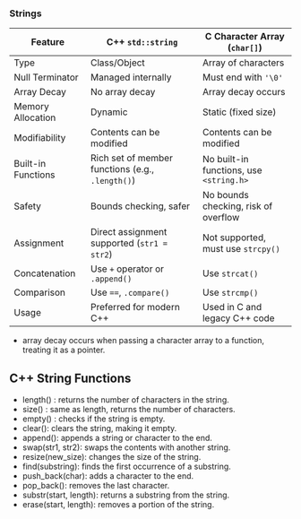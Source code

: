 ### Strings

| Feature                        | C++ `std::string`                                  | C Character Array (`char[]`)                |
|---------------------------------|---------------------------------------------------|---------------------------------------------|
| Type                            | Class/Object                                      | Array of characters                         |
| Null Terminator                 | Managed internally                                | Must end with `'\0'`                        |
| Array Decay                     | No array decay                                    | Array decay occurs                          |
| Memory Allocation               | Dynamic                                           | Static (fixed size)                         |
| Modifiability                   | Contents can be modified                          | Contents can be modified                    |
| Built-in Functions              | Rich set of member functions (e.g., `.length()`)  | No built-in functions, use `<string.h>`     |
| Safety                          | Bounds checking, safer                            | No bounds checking, risk of overflow        |
| Assignment                      | Direct assignment supported (`str1 = str2`)       | Not supported, must use `strcpy()`          |
| Concatenation                   | Use `+` operator or `.append()`                   | Use `strcat()`                              |
| Comparison                      | Use `==`, `.compare()`                            | Use `strcmp()`                              |
| Usage                           | Preferred for modern C++                          | Used in C and legacy C++ code               |


- array decay occurs when passing a character array to a function, treating it as a pointer.

## C++ String Functions

- length() : returns the number of characters in the string.
- size() : same as length, returns the number of characters.
- empty() : checks if the string is empty.
- clear(): clears the string, making it empty.
- append(): appends a string or character to the end.
- swap(str1, str2): swaps the contents with another string.
- resize(new_size): changes the size of the string.
- find(substring): finds the first occurrence of a substring.
- push_back(char): adds a character to the end.
- pop_back(): removes the last character.
- substr(start, length): returns a substring from the string.
- erase(start, length): removes a portion of the string.

